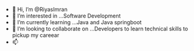 - 👋 Hi, I’m @RiyasImran
- 👀 I’m interested in ...Software Development
- 🌱 I’m currently learning ...Java and Java springboot 
- 💞️ I’m looking to collaborate on ...Developers to learn technical skills to pickup my careear
- 📫 

<!---
RiyasImran/RiyasImran is a ✨ special ✨ repository because its `README.md` (this file) appears on your GitHub profile.
You can click the Preview link to take a look at your changes.
--->

